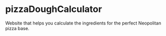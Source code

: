 # pizzaDoughCalculator
Website that helps you calculate the ingredients for the perfect Neopolitan pizza base.
